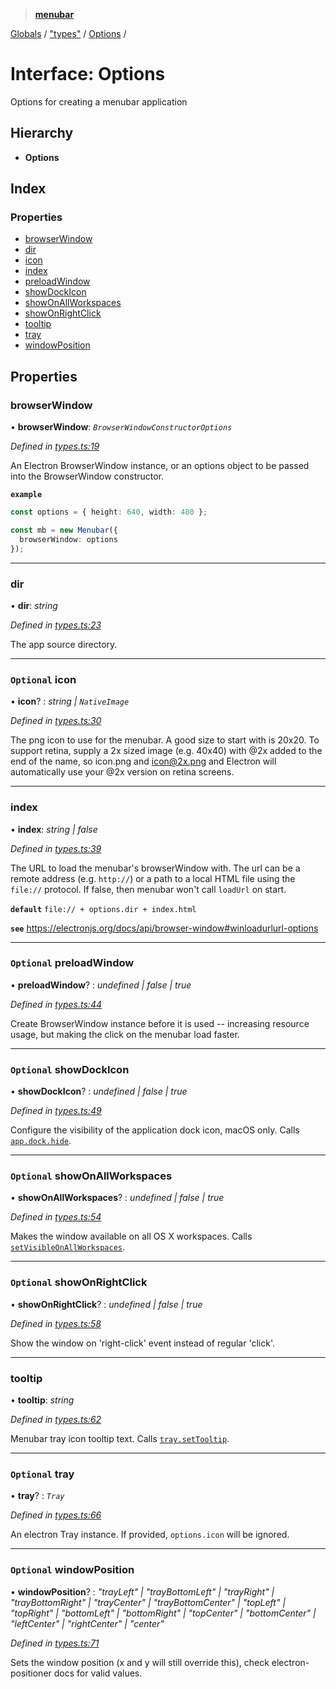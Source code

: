 > **[menubar](../README.md)**

[Globals](../globals.md) / ["types"](../modules/_types_.md) / [Options](_types_.options.md) /

# Interface: Options

Options for creating a menubar application

## Hierarchy

* **Options**

## Index

### Properties

* [browserWindow](_types_.options.md#browserwindow)
* [dir](_types_.options.md#dir)
* [icon](_types_.options.md#optional-icon)
* [index](_types_.options.md#index)
* [preloadWindow](_types_.options.md#optional-preloadwindow)
* [showDockIcon](_types_.options.md#optional-showdockicon)
* [showOnAllWorkspaces](_types_.options.md#optional-showonallworkspaces)
* [showOnRightClick](_types_.options.md#optional-showonrightclick)
* [tooltip](_types_.options.md#tooltip)
* [tray](_types_.options.md#optional-tray)
* [windowPosition](_types_.options.md#optional-windowposition)

## Properties

###  browserWindow

• **browserWindow**: *`BrowserWindowConstructorOptions`*

*Defined in [types.ts:19](https://github.com/maxogden/menubar/blob/790f6b7/src/types.ts#L19)*

An Electron BrowserWindow instance, or an options object to be passed into
the BrowserWindow constructor.

**`example`** 
```typescript
const options = { height: 640, width: 480 };

const mb = new Menubar({
  browserWindow: options
});
```

___

###  dir

• **dir**: *string*

*Defined in [types.ts:23](https://github.com/maxogden/menubar/blob/790f6b7/src/types.ts#L23)*

The app source directory.

___

### `Optional` icon

• **icon**? : *string | `NativeImage`*

*Defined in [types.ts:30](https://github.com/maxogden/menubar/blob/790f6b7/src/types.ts#L30)*

The png icon to use for the menubar. A good size to start with is 20x20.
To support retina, supply a 2x sized image (e.g. 40x40) with @2x added to
the end of the name, so icon.png and icon@2x.png and Electron will
automatically use your @2x version on retina screens.

___

###  index

• **index**: *string | false*

*Defined in [types.ts:39](https://github.com/maxogden/menubar/blob/790f6b7/src/types.ts#L39)*

The URL to load the menubar's browserWindow with. The url can be a remote
address (e.g. `http://`) or a path to a local HTML file using the
`file://` protocol. If false, then menubar won't call `loadUrl` on
start.

**`default`** `file:// + options.dir + index.html`

**`see`** https://electronjs.org/docs/api/browser-window#winloadurlurl-options

___

### `Optional` preloadWindow

• **preloadWindow**? : *undefined | false | true*

*Defined in [types.ts:44](https://github.com/maxogden/menubar/blob/790f6b7/src/types.ts#L44)*

Create BrowserWindow instance before it is used -- increasing resource
usage, but making the click on the menubar load faster.

___

### `Optional` showDockIcon

• **showDockIcon**? : *undefined | false | true*

*Defined in [types.ts:49](https://github.com/maxogden/menubar/blob/790f6b7/src/types.ts#L49)*

Configure the visibility of the application dock icon, macOS only. Calls
[`app.dock.hide`](https://electronjs.org/docs/api/app#appdockhide-macos).

___

### `Optional` showOnAllWorkspaces

• **showOnAllWorkspaces**? : *undefined | false | true*

*Defined in [types.ts:54](https://github.com/maxogden/menubar/blob/790f6b7/src/types.ts#L54)*

Makes the window available on all OS X workspaces. Calls
[`setVisibleOnAllWorkspaces`](https://electronjs.org/docs/api/browser-window#winsetvisibleonallworkspacesvisible-options).

___

### `Optional` showOnRightClick

• **showOnRightClick**? : *undefined | false | true*

*Defined in [types.ts:58](https://github.com/maxogden/menubar/blob/790f6b7/src/types.ts#L58)*

Show the window on 'right-click' event instead of regular 'click'.

___

###  tooltip

• **tooltip**: *string*

*Defined in [types.ts:62](https://github.com/maxogden/menubar/blob/790f6b7/src/types.ts#L62)*

Menubar tray icon tooltip text. Calls [`tray.setTooltip`](https://electronjs.org/docs/api/tray#traysettooltiptooltip).

___

### `Optional` tray

• **tray**? : *`Tray`*

*Defined in [types.ts:66](https://github.com/maxogden/menubar/blob/790f6b7/src/types.ts#L66)*

An electron Tray instance. If provided, `options.icon` will be ignored.

___

### `Optional` windowPosition

• **windowPosition**? : *"trayLeft" | "trayBottomLeft" | "trayRight" | "trayBottomRight" | "trayCenter" | "trayBottomCenter" | "topLeft" | "topRight" | "bottomLeft" | "bottomRight" | "topCenter" | "bottomCenter" | "leftCenter" | "rightCenter" | "center"*

*Defined in [types.ts:71](https://github.com/maxogden/menubar/blob/790f6b7/src/types.ts#L71)*

Sets the window position (x and y will still override this), check
electron-positioner docs for valid values.